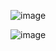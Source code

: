![image](https://github.com/siddartha-004/Visual-Narratives/assets/113697558/8e9a6b49-4e5b-4091-8a3a-52a1c19c5f9b)

![image](https://github.com/siddartha-004/Visual-Narratives/assets/113697558/cfa13c4c-4846-40d0-84d3-abd9f101e115)
